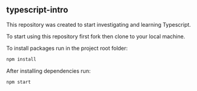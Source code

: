 ## typescript-intro

This repository was created to start investigating and learning Typescript.

To start using this repository first fork then clone to your local machine.

To install packages run in the project root folder:
  ```bash
  npm install
  ```
After installing dependencies run:
  ```bash
  npm start
  ```
